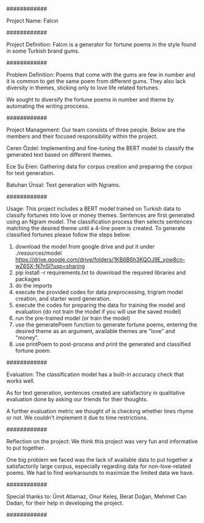 ############

Project Name: Falcın

############

Project Definition: Falcın is a generator for fortune poems 
in the style found in some Turkish brand gums.

############

Problem Definition: Poems that come with the gums are few in
number and it is common to get the same poem from different gums.
They also lack diversity in themes, sticking only to love life
related fortunes.

We sought to diversify the fortune poems in number and theme by
automating the writing proccess.

############

Project Management: Our team consists of three people. Below are
the members and their focused responsibility within the project.

Ceren Özdel: Implementing and fine-tuning the BERT model to classify 
the generated text based on different themes.

Ece Su Eren: Gathering data for corpus creation and preparing the corpus
for text generation.

Batuhan Ünsal: Text generation with Ngrams.

############

Usage: This project includes a BERT model trained on Turkish data to classify 
fortunes into love or money themes. Sentences are first generated using an
Ngram model. The classification process then selects sentences matching the
desired theme until a 4-line poem is created. To generate classified 
fortunes please follow the steps below:

1. download the model from google drive and put it under ./resources/model
https://drive.google.com/drive/folders/1KB6B6h3KQOJ9E_yow8cn-wZ6SX-N7nSI?usp=sharing
2. pip install -r requirements.txt to download the required libraries and packages
3. do the imports
4. execute the provided codes for data preprocessing, trigram model creation, and starter
word generation.
5. execute the codes for preparing the data for training the model and evaluation 
(do not train the model if you will use the saved model)
6. run the pre-trained model (or train the model)
7. use the generatePoem function to generate fortune poems, entering the desired theme 
as an argument, available themes are "love" and "money".
8. use printPoem to post-process and print the generated and classified fortune poem.

############

Evaluation: The classification model has a built-in accuracy check
that works well. 

As for text generation, sentences created are
satisfactory in qualitative evaluation done by asking our friends
for their thoughts.

A further evaluation metric we thought of is checking whether 
lines rhyme or not. We couldn't implement it due to time restrictions.

############

Reflection on the project: We think this project was very fun and
informative to put together. 

One big problem we faced was the lack of available data to put together 
a satisfactorily large corpus, especially regarding data for non-love-related poems.
We had to find workarounds to maximize the limited data we have.

############

Special thanks to: Ümit Atlamaz, Onur Keleş, Berat Doğan, Mehmet Can Dadan,
for their help in developing the project.

############
